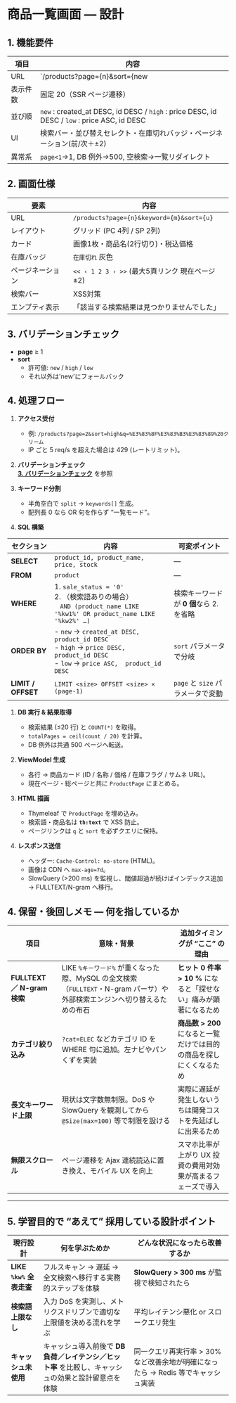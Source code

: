 # 商品一覧画面 ― 設計

## 1. 機能要件
| 項目 | 内容 |
|------|------|
| URL | `/products?page={n}&sort={new|high|low}&q={keyword}` |
| 表示件数 | 固定 20（SSR ページ遷移） |
| 並び順 | `new` : created_at DESC, id DESC  /  `high` : price DESC, id DESC  /  `low` : price ASC, id DESC |
| UI | 検索バー・並び替えセレクト・在庫切れバッジ・ページネーション(前/次＋±2) |
| 異常系 | `page<1`→1,  DB 例外→500,  空検索→一覧リダイレクト |

## 2. 画面仕様

| 要素 | 内容 |
|------|------|
| URL | `/products?page={n}&keyword={m}&sort={u}` |
| レイアウト | グリッド (PC 4列 / SP 2列) |
| カード | 画像1枚・商品名(2行切り)・税込価格 |
| 在庫バッジ | `在庫切れ` 灰色 |
| ページネーション | `<< ‹ 1 2 3 › >>`  (最大5頁リンク 現在ページ±2) |
| 検索バー | XSS対策 |
| エンプティ表示 | 「該当する検索結果は見つかりませんでした」 |

## 3. バリデーションチェック
- **page** ≥ 1
- **sort**
  - 許可値: `new` / `high` / `low`  
  - それ以外は'new'にフォールバック

## 4. 処理フロー

1. **アクセス受付**  
   - 例: `/products?page=2&sort=high&q=%E3%83%8F%E3%83%B3%E3%83%89%20クリーム`  
   - IP ごと 5 req/s を超えた場合は 429 (レートリミット)。

2. **バリデーションチェック**  
    **[3. バリデーションチェック](#3-バリデーションチェック)** を参照

3. **キーワード分割**  
   - 半角空白で `split` → `keywords[]` 生成。  
   - 配列長 0 なら OR 句を作らず “一覧モード”。

4. **SQL 構築**  

| セクション | 内容 | 可変ポイント |
|------------|------|--------------|
| **SELECT** | `product_id, product_name, price, stock` | ― |
| **FROM**   | `product` | ― |
| **WHERE**  | 1. `sale_status = '0'`<br>2. （検索語ありの場合）<br>&nbsp;&nbsp;&nbsp;`AND (product_name LIKE '%kw1%' OR product_name LIKE '%kw2%' …)` | 検索キーワードが **0 個**なら 2. を省略 |
| **ORDER BY** | - `new`  →  `created_at DESC, product_id DESC`<br>- `high` →  `price DESC,  product_id DESC`<br>- `low`  →  `price ASC,  product_id DESC` | `sort` パラメータで分岐 |
| **LIMIT / OFFSET** | `LIMIT <size> OFFSET <size> × (page-1)` | `page` と `size` パラメータで変動 |

1. **DB 実行 & 結果取得**  
   - 検索結果 (≤20 行) と `COUNT(*)` を取得。  
   - `totalPages = ceil(count / 20)` を計算。  
   - DB 例外は共通 500 ページへ転送。

2. **ViewModel 生成**  
   - 各行 → 商品カード (ID / 名称 / 価格 / 在庫フラグ / サムネ URL)。  
   - 現在ページ・総ページと共に `ProductPage` にまとめる。

3. **HTML 描画**  
   - Thymeleaf で `ProductPage` を埋め込み。  
   - 検索語・商品名は **`th:text`** で XSS 防止。  
   - ページリンクは `q` と `sort` を必ずクエリに保持。

4. **レスポンス送信**  
   - ヘッダー: `Cache-Control: no-store` (HTML)。  
   - 画像は CDN へ `max-age=7d`。  
   - SlowQuery (>200 ms) を監視し、閾値超過が続けばインデックス追加 → FULLTEXT/N-gram へ移行。


## 4. 保留・後回しメモ ― 何を指しているか

| 項目 | 意味・背景 | 追加タイミングが “ここ” の理由 |
|------|-----------|--------------------------------|
| **FULLTEXT ／ N-gram 検索** | LIKE `%キーワード%` が重くなった際、MySQL の全文検索（`FULLTEXT`・N-gram パーサ）や外部検索エンジンへ切り替えるための布石 | **ヒット 0 件率 > 10 %** になると「探せない」痛みが顕著になるため |
| **カテゴリ絞り込み** | `?cat=ELEC` などカテゴリ ID を WHERE 句に追加。左ナビやパンくずを実装 | **商品数 > 200** になると一覧だけでは目的の商品を探しにくくなるため |
| **長文キーワード上限** | 現状は文字数無制限。DoS や SlowQuery を観測してから `@Size(max=100)` 等で制限を設ける | 実際に遅延が発生しないうちは開発コストを先延ばしに出来るため |
| **無限スクロール** | ページ遷移を Ajax 連続読込に置き換え、モバイル UX を向上 | スマホ比率が上がり UX 投資の費用対効果が高まるフェーズで導入 |

---

## 5. 学習目的で “あえて” 採用している設計ポイント

| 現行設計 | 何を学ぶためか | どんな状況になったら改善するか |
|----------|---------------|--------------------------------|
| **LIKE `%kw%` 全表走査** | フルスキャン → 遅延 → 全文検索へ移行する実務的ステップを体験 | **SlowQuery > 300 ms** が監視で検知されたら |
| **検索語上限なし** | 入力 DoS を実測し、メトリクスドリブンで適切な上限値を決める流れを学ぶ | 平均レイテンシ悪化 or スロークエリ発生 |
| **キャッシュ未使用** | キャッシュ導入前後で **DB 負荷／レイテンシ／ヒット率** を比較し、キャッシュの効果と設計留意点を体験 | 同一クエリ再実行率 > 30% など改善余地が明確になったら → Redis 等でキャッシュ実装 |
